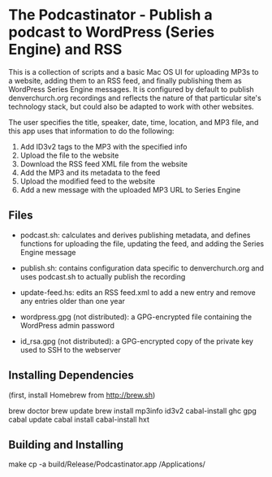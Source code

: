 The Podcastinator - Publish a podcast to WordPress (Series Engine) and RSS
==========================================================================

This is a collection of scripts and a basic Mac OS UI for uploading
MP3s to a website, adding them to an RSS feed, and finally publishing
them as WordPress Series Engine messages.  It is configured by default
to publish denverchurch.org recordings and reflects the nature of that
particular site's technology stack, but could also be adapted to work
with other websites.

The user specifies the title, speaker, date, time, location, and MP3
file, and this app uses that information to do the following:

  1. Add ID3v2 tags to the MP3 with the specified info
  2. Upload the file to the website
  3. Download the RSS feed XML file from the website
  4. Add the MP3 and its metadata to the feed
  5. Upload the modified feed to the website
  6. Add a new message with the uploaded MP3 URL to Series Engine


Files
-----

  * podcast.sh: calculates and derives publishing metadata, and
    defines functions for uploading the file, updating the feed, and
    adding the Series Engine message

  * publish.sh: contains configuration data specific to
    denverchurch.org and uses podcast.sh to actually publish the
    recording

  * update-feed.hs: edits an RSS feed.xml to add a new entry and
    remove any entries older than one year

  * wordpress.gpg (not distributed): a GPG-encrypted file containing
    the WordPress admin password

  * id_rsa.gpg (not distributed): a GPG-encrypted copy of the private
    key used to SSH to the webserver


Installing Dependencies
-----------------------

  (first, install Homebrew from http://brew.sh)

  brew doctor
  brew update
  brew install mp3info id3v2 cabal-install ghc gpg
  cabal update
  cabal install cabal-install hxt


Building and Installing
-----------------------

  make
  cp -a build/Release/Podcastinator.app /Applications/
